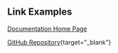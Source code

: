 <br>

## Link Examples

[Documentation Home Page](/)

[GitHub Repository](https://github.com/ntno/mkdocs-terminal){target="_blank"}

<br>